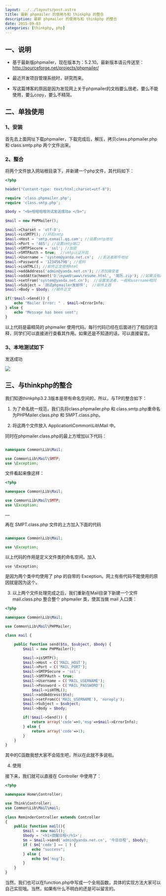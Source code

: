 ```yaml
---
layout: ../../layouts/post.astro
title: 最新 phpmailer 的使用与和 thinkphp 的整合
description: 最新 phpmailer 的使用与和 thinkphp 的整合
date: 2015-09-03
categories: [thinkphp, php]
---
```


## 一、说明

- 基于最新版phpmailer，现在版本为：5.2.10。最新版本请云传送至：http://sourceforge.net/projects/phpmailer/

- 最近开发项目管理系统时，研究而来。

- 写这篇博客的原因是因为发现网上关于phpmailer的文档要么很老，要么不能使用，要么copy，要么不精简。


## 二、单独使用

### 1、安装

首先去上面网址下载phpmailer，下载完成后，解压，拷贝class.phpmailer.php 和 class.smtp.php 两个文件出来。

### 2、整合

将两个文件放入网站根目录下，并新建一个php文件，其代码如下：

```php
<?php

header("Content-type: text/html;charset=utf-8");

require 'class.phpmailer.php';
require 'class.smtp.php';

$body = "<b>哈哈哈哈测试发送成功a </b>";
 
$mail = new PHPMailer();

$mail->Charset = 'utf-8';
$mail->isSMTP(); //开启smtp
$mail->Host = 'smtp.exmail.qq.com'; //设置smtp地址
$mail->Port = '465'; //设置smtp端口
$mail->SMTPSecure = 'ssl'; //加密
$mail->SMTPAuth = true;  //smtp认证开启
$mail->Username = 'system@yanda.net.cn';  //发送者邮件地址
$mail->Password = '123456798'; //密码
$mail->isHTML(); //邮件正文使用html
$mail->addAddress('admin@yanda.net.cn'); //添加接受者
$mail->addAttachment('D:\myweb\www\resume.html', '简历.zip'); //如果没有附件需求，删除该行即可
$mail->setFrom('system@yanda.net.cn');  //设置发送者，一般和username相同
$mail->Subject = '测试phpmailer发邮件';  //邮件主题
$mail->Body = $body; //邮件正文

if(!$mail->Send()) {
    echo "Mailer Error: " . $mail->ErrorInfo;
} else {
    echo "Message has been sent";
}
```

以上代码是最精简的 phpmailer 使用代码。每行代码已经在后面进行了相应的注释，同学们可以直接进行查看其作用。如果还是不知道的话，可以直接留言。

### 3、本地测试如下

发送成功

![](/images/posts/2015-09-03-phpmailer-used-in-thinkphp-01.jpg)

## 三、与thinkphp的整合

我们知道thinkphp3.2.3版本是带有命名空间的，所以，与TP的整合如下：

1. 为了命名统一规范，我们先将class.phpmailer.php 和 class.smtp.php重命名为PHPMailer.class.php 和 SMPT.class.php。

2. 将这两个文件放入 Application\Common\Lib\Mail 中。

同时在phpmailer.class.php的最上方增加以下代码：

```php

namespace Common\Lib\Mail;

use Common\Lib\Mail\SMTP;
use \Exception;
```

文件看起来像这样：

```php
<?php

namespace Common\Lib\Mail;

use Common\Lib\Mail\SMTP;
use \Exception;
 
……
```

再在 SMPT.class.php 文件的上方加入下面的代码

```php

namespace Common\Lib\Mail;

use \Exception;

```

以上代码的作用是定义文件类的命名空间。加入

`use \Exception;`

是因为两个类中均使用了 php 的自带的 Exception。网上有些代码不能使用的原因就是因为这个。

3. 以上两个文件处理完成之后，我们重新在Mail目录下新建一个文件 mail.class.php 整合整个 phpmailer 类，使其当做 mail 入口类：

```php
<?php

namespace Common\Lib\Mail; 

use Common\Lib\Mail\PHPMailer;

class mail { 

    public function send($to, $subject, $body) {
        $mail = new PHPMailer();

        $mail->isSMTP();
        $mail->Host = C('MAIL_HOST');
        $mail->Port = C('MAIL_PORT');
        $mail->SMTPSecure = 'ssl';
        $mail->SMTPAuth = true;
        $mail->Username = C('MAIL_USERNAME');
        $mail->Password = C('MAIL_PASSWORD');
            $mail->isHTML();
        $mail->addAddress($to);
        $mail->setFrom(C('MAIL_USERNAME'), 'noreply');
        $mail->Subject = $subject;
        $mail->Body = $body;

        if(!$mail->Send()) {
            return array('code'=>0,'msg'=>$mail->ErrorInfo);
        } else {
            return array('code'=>1);
        }
    }
}
```

其中的C函数我想大家不会陌生吧，所以在此就不多说啦。

4. 使用

接下来，我们就可以直接在 Controller 中使用了：

```php
<?php 

namespace Home\Controller;

use Think\Controller;
use Common\Lib\Mail\mail;
 
class ReminderController extends Controller
{
    public function mail(){
        $mail = new mail();
        $body = '<h1>提醒日程</h1>';
        $m = $mail->send('admin@yanda.net.cn', '今日日程', $body);
        if ( $m['code'] == 1 ) {
            echo "success";
        } else {
            echo $m['msg'];
        }
    }
}
```

当然，我们也可以在function.php中写成一个全局函数，具体的实现方法大家可以自己实现哦。当然，如果有什么不明白的还是可以留言的。